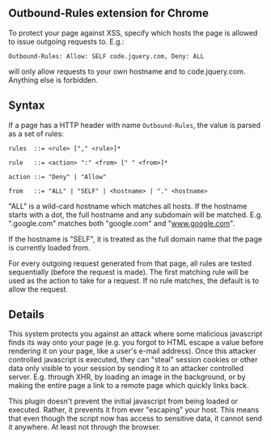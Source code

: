 ## Outbound-Rules extension for Chrome

To protect your page against XSS, specify which hosts the page is allowed to
issue outgoing requests to. E.g.:

```
Outbound-Rules: Allow: SELF code.jquery.com, Deny: ALL
```

will only allow requests to your own hostname and to code.jquery.com. Anything
else is forbidden.

## Syntax

If a page has a HTTP header with name `Outbound-Rules`, the value is parsed as a
set of rules:

```
rules  ::= <rule> ["," <rule>]*

rule   ::= <action> ":" <from> [" " <from>]*

action ::= "Deny" | "Allow"

from   ::= "ALL" | "SELF" | <hostname> | "." <hostname>
```

"ALL" is a wild-card hostname which matches all hosts. If the hostname starts
with a dot, the full hostname and any subdomain will be matched. E.g.
".google.com" matches both "google.com" and "www.google.com".

If the hostname is "SELF", it is treated as the full domain name that the page
is currently loaded from.

For every outgoing request generated from that page, all rules are tested
sequentially (before the request is made). The first matching rule will be used
as the action to take for a request. If no rule matches, the default is to allow
the request.

## Details

This system protects you against an attack where some malicious javascript finds
its way onto your page (e.g. you forgot to HTML escape a value before rendering
it on your page, like a user's e-mail address). Once this attacker controlled
javascript is executed, they can "steal" session cookies or other data only
visible to your session by sending it to an attacker controlled server. E.g.
through XHR, by loading an image in the background, or by making the entire page
a link to a remote page which quickly links back.

This plugin doesn't prevent the initial javascript from being loaded or
executed. Rather, it prevents it from ever "escaping" your host. This means that
even though the script now has access to sensitive data, it cannot send it
anywhere. At least not through the browser.


